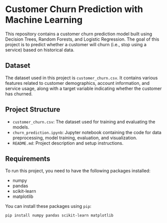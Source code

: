 # Customer Churn Prediction with Machine Learning

This repository contains a customer churn prediction model built using Decision Trees, Random Forests, and Logistic Regression. The goal of this project is to predict whether a customer will churn (i.e., stop using a service) based on historical data.

## Dataset

The dataset used in this project is `customer_churn.csv`. It contains various features related to customer demographics, account information, and service usage, along with a target variable indicating whether the customer has churned.

## Project Structure

- `customer_churn.csv`: The dataset used for training and evaluating the models.
- `churn_prediction.ipynb`: Jupyter notebook containing the code for data preprocessing, model training, evaluation, and visualization.
- `README.md`: Project description and setup instructions.

## Requirements

To run this project, you need to have the following packages installed:

- numpy
- pandas
- scikit-learn
- matplotlib

You can install these packages using `pip`:

```bash
pip install numpy pandas scikit-learn matplotlib
